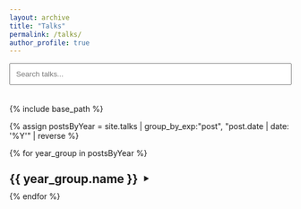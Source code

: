 ```yaml
---
layout: archive
title: "Talks"
permalink: /talks/
author_profile: true
---
```


<style>
  /* CSS from patents.md - can be centralized in main CSS later if preferred */
  .year-summary {
    list-style: none; 
    display: flex;
    align-items: center;
    cursor: pointer;
  }
  .year-summary::-webkit-details-marker {
    display: none; 
  }
  .year-summary h2 {
    display: inline;
    margin: 0.5em 0; 
    margin-right: 10px; 
  }
  .year-summary::after {
    content: '\25B6'; 
    font-size: 0.8em;
    transition: transform 0.2s ease-in-out;
  }
  details[open] > .year-summary::after {
    transform: rotate(90deg);
  }
  .list-indent { /* Renamed for generality */
    margin-left: 20px;
  }
  .list-item { /* Renamed for generality */
    /* Styles for individual items if needed */
  }
  .hidden-by-search {
    display: none !important;
  }
</style>

<input type="text" id="talksSearchInput" placeholder="Search talks..." style="margin-bottom: 20px; padding: 10px; width: 100%; box-sizing: border-box;">

{% include base_path %}

{% assign postsByYear = site.talks | group_by_exp:"post", "post.date | date: '%Y'" | reverse %}

{% for year_group in postsByYear %}
  <details class="year-details" {% if forloop.first %}open{% endif %}>
    <summary class="year-summary">
      <h2>{{ year_group.name }}</h2>
    </summary>
    <div class="list-indent">
      {% for post in year_group.items reversed %}
        <div class="list-item">
          {% include archive-single.html type='talk' %}
        </div>
      {% endfor %}
    </div>
  </details>
{% endfor %}

<script>
document.addEventListener('DOMContentLoaded', function() {
  const searchInput = document.getElementById('talksSearchInput');
  const items = document.querySelectorAll('.list-item'); 
  const yearDetails = document.querySelectorAll('.year-details');

  searchInput.addEventListener('keyup', function(event) {
    const query = event.target.value.toLowerCase();

    items.forEach(function(item) {
      const textContent = item.textContent || item.innerText;
      const matches = textContent.toLowerCase().includes(query);
      const parentDetails = item.closest('.year-details');

      if (matches) {
        item.classList.remove('hidden-by-search');
        if (parentDetails) {
          parentDetails.open = true;
        }
      } else {
        item.classList.add('hidden-by-search');
      }
    });

    if (query === '') {
      items.forEach(function(item) {
        item.classList.remove('hidden-by-search');
      });
      yearDetails.forEach(function(detail, index) {
        if (index !== 0) {
          // detail.open = false; 
        } else {
            detail.open = true; 
        }
      });
    }
  });
});
</script> 